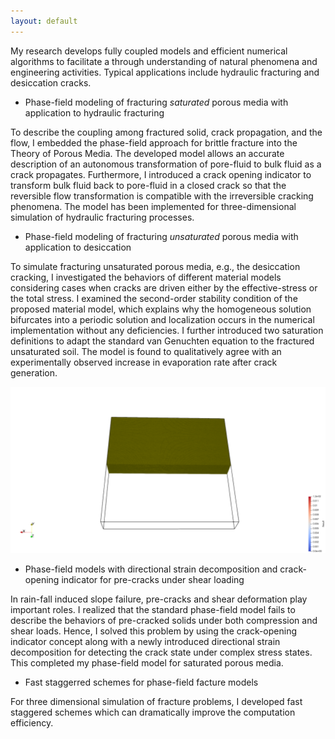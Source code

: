 ```yaml
---
layout: default
---
```


My research develops fully coupled models and efficient numerical algorithms to facilitate a through understanding of natural phenomena and engineering activities. Typical applications include hydraulic fracturing and desiccation cracks. 


* Phase-field modeling of fracturing _saturated_ porous media with application to hydraulic fracturing

To describe the coupling among fractured solid, crack propagation, and the flow, I embedded the phase-field approach for brittle fracture into the Theory of Porous Media. The developed model allows an accurate description of an autonomous transformation of pore-fluid to bulk fluid as a crack propagates. Furthermore, I introduced a crack opening indicator to transform bulk fluid back to pore-fluid in a closed crack so that the reversible flow transformation is compatible with the irreversible cracking phenomena. The model has been implemented for three-dimensional simulation of hydraulic fracturing processes.


* Phase-field modeling of fracturing _unsaturated_ porous media with application to desiccation

To simulate fracturing unsaturated porous media, e.g., the desiccation cracking, I investigated the behaviors of different material models considering cases when cracks are driven either by the effective-stress or the total stress. I examined the second-order stability condition of the proposed material model, which explains why the homogeneous solution bifurcates into a periodic solution and localization occurs in the numerical implementation without any deficiencies. I further introduced two saturation definitions to adapt the standard van Genuchten equation to the fractured unsaturated soil. The model is found to qualitatively agree with an experimentally observed increase in evaporation rate after crack generation. 

<img src="descrack3d.gif">

* Phase-field models with directional strain decomposition and crack-opening indicator for pre-cracks under shear loading

In rain-fall induced slope failure, pre-cracks and shear deformation play important roles. I realized that the standard phase-field model fails to describe the behaviors of pre-cracked solids under both compression and shear loads. Hence, I solved this problem by using the crack-opening indicator concept along with a newly introduced directional strain decomposition for detecting the crack state under complex stress states. This completed my phase-field model for saturated porous media. 

* Fast staggerred schemes for phase-field facture models

For three dimensional simulation of fracture problems, I developed fast staggered schemes which can dramatically improve the computation efficiency. 
